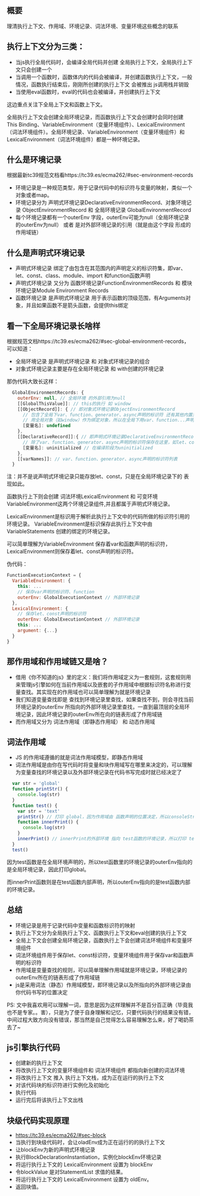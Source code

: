 ## 概要
理清执行上下文、作用域、环境记录、词法环境、变量环境这些概念的联系
## 执行上下文分为三类：
+ 当js执行全局代码时，会编译全局代码并创建 全局执行上下文，全局执行上下文只会创建一个
+ 当调用一个函数时，函数体内的代码会被编译，并创建函数执行上下文，一般情况，函数执行结束后，刚刚所创建的执行上下文 会被推出 js调用栈并销毁
+ 当使用eval函数时，eval的代码也会被编译，并创建执行上下文

这边重点关注下全局上下文和函数上下文。
  
  全局执行上下文会创建全局环境记录，而函数执行上下文会创建时会同时创建This Binding、VariableEnvironment（变量环境组件）、LexicalEnvironment（词法环境组件）。全局环境记录、VariableEnvironment（变量环境组件）和LexicalEnvironment（词法环境组件）都是一种环境记录。
## 什么是环境记录
根据最新tc39规范文档看https://tc39.es/ecma262/#sec-environment-records
+ 环境记录是一种规范类型，用于记录代码中的标识符与变量的映射，类似一个对象或者map。
+ 环境记录分为 声明式环境记录DeclarativeEnvironmentRecord、对象环境记录 ObjectEnvironmentRecord 和 全局环境记录 GlobalEnvironmentRecord
+ 每个环境记录都有一个outerEnv 字段，outerEnv可能为null（全局环境记录的outerEnv为null） 或者 是对外部环境记录的引用（就是由这个字段 形成的作用域链）
## 什么是声明式环境记录
+ 声明式环境记录 绑定了由包含在其范围内的声明定义的标识符集，即var、let、const、class、module、import 和function函数声明
+ 声明式环境记录 又分为 函数环境记录FunctionEnvironmentRecords 和 模块环境记录Module Environment Records
+ 函数环境记录 是声明式环境记录 用于表示函数的顶级范围，有Arguments对象，并且如果函数不是箭头函数，会提供this绑定

## 看一下全局环境记录长啥样
根据规范文档https://tc39.es/ecma262/#sec-global-environment-records，可以知道：
+ 全局环境记录 是声明式环境记录 和 对象式环境记录的组合
+ 对象式环境记录主要是存在全局环境记录 和 with创建的环境记录

那伪代码大致长这样：
```js
  GlobalEnvironmentRecords: {
    outerEnv: null, // 全局环境 的外部引用为null
    [[GlobalThisValue]]: // this的执行 如 window
    [[ObjectRecord]]: { // 即对象式环境记录ObjectEnvironmentRecord
      // 包含了全局下var、function、generator、async声明的标识符 还有其他内置对象 如Math、Date
      // 用全局对象（如window）作为绑定对象，所以在全局下用var、function...声明的变量可以通过window[变量名] 访问（或window.变量名）
      [变量名]: undefined
    }, 
    [[DeclarativeRecord]]:{ // 即声明式环境记录DeclarativeEnvironmentRecord
      // 除了var、function、generator、async声明的标识符保存在这里，如let、const
      [变量名]: uninitialized // 在编译阶段为uninitialized
    },
    [[varNames]]: // var、function、generator、async声明的标识符列表
  }
```
注：并不是说声明式环境记录只能存放let、const，只是在全局环境记录下的 表现如此。

函数执行上下则会创建 词法环境LexicalEnvironment 和 可变环境VariableEnvironment这两个环境记录组件,并且都属于声明式环境记录。

LexicalEnvironment是标识用于解析此执行上下文中的代码所做的标识符引用的环境记录。
VariableEnvironment是标识保存此执行上下文中由 VariableStatements 创建的绑定的环境记录。

可以简单理解为VariableEnvironment 保存着var和函数声明的标识符，LexicalEnvironment则保存着let、const声明的标识符。

伪代码：
```js
FunctionExecutionContext = {
  VariableEnvironment: {
    this: ...
    // 保存var声明的标识符、function
    outerEnv: GlobalExecutionContext // 外部环境记录
  },
  LexicalEnvironment: {
    // 保存let、const声明的标识符
    outerEnv: GlobalExecutionContext // 外部环境记录
    this: ...
    argument: {...}
  }
}
```
## 那作用域和作用域链又是啥？
+ 借用《你不知道的js》里的定义：我们将作用域定义为一套规则，这套规则用来管理js引擎如何在当前作用域以及嵌套的子作用域中根据标识符名称进行变量查找。其实现在的作用域也可以简单理解为就是环境记录
+ 我们知道变量查找即是 查找到环境记录里查找，如果查找不到，则会寻找当前环境记录的outerEnv 所指向的外部环境记录里查找，一直到最顶层的全局环境记录，因此环境记录的outerEnv所在向的链表形成了作用域链
+ 而作用域又分为 词法作用域（即静态作用域） 和 动态作用域
## 词法作用域
+ JS 的作用域遵循的就是词法作用域模型，即静态作用域
+ 词法作用域是由你在写代码时将变量和块作用域写在哪里来决定的，可以理解为变量查找的环境记录以及外部环境记录在代码书写完成时就已经决定了
```js
  var str = 'global'
  function printStr() {
    console.log(str)
  }
  function test() {
    var str = 'text'
    printStr() // 打印 global，因为作用域由 函数声明的位置决定，所以consoleStr函数引用的外部环境是 全局环境，所以当前函数的词法环境没有str，就会查找外部环境记录，于是打印 global
    function innerPrint() {
      console.log(str)
    }
    innerPrint() // innerPrint的外部环境 指向 test函数的环境记录，所以打印 test
  }
  test()
 ```
 因为test函数是在全局环境声明的，所以test函数里的环境记录的outerEnv指向的是全局环境记录，因此打印global。
 
 而innerPrint函数则是在test函数内部声明，所以outerEnv指向的是test函数内部的环境记录。

 ## 总结
 + 环境记录是用于记录代码中变量和函数标识符的映射
 + 执行上下文分为全局执行上下文、函数执行上下文和eval创建的执行上下文
 + 全局上下文会创建全局环境记录，函数执行上下会创建词法环境组件和变量环境组件
 + 词法环境组件用于保存let、const标识符，变量环境组件用于保存var和函数声明的标识符
 + 作用域是变量查找的规则，可以简单理解作用域就是环境记录，环境记录的outerEnv所在的链表形成了作用域链
 + js是采用词法（静态）作用域模型，即环境记录以及所指向的外部环境记录由你代码书写的位置决定

PS: 文中我喜欢用可以理解一词，意思是因为这样理解并不是百分百正确（毕竟我也不是专家。。害），只是为了便于自身理解和记忆，只要代码执行的结果没有错，中间过程大致方向没有错误，那当然是自己觉得怎么容易理解怎么来，好了喝奶茶去了~
## js引擎执行代码
+ 创建新的执行上下文
+ 将改执行上下文的变量环境组件和 词法环境组件 都指向新创建的词法环境
+ 将改执行上下文 推入 执行上下文栈，成为正在运行的执行上下文
+ 对该代码块的标识符进行实例化及初始化
+ 执行代码
+ 运行完后将该执行上下文出栈

## 块级代码实现原理
+ https://tc39.es/ecma262/#sec-block
+ 当执行到块级代码时，会让oladEnv成为正在运行的的执行上下文
+ 让blockEnv为新的声明式环境记录
+ 执行BlockDeclarationInstantiation，实例化blockEnv环境记录
+ 将运行执行上下文的 LexicalEnvironment 设置为 blockEnv
+ 令blockValue 是对StatementList 求值的结果。
+ 将运行执行上下文的 LexicalEnvironment 设置为 oldEnv。
+ 返回块值。